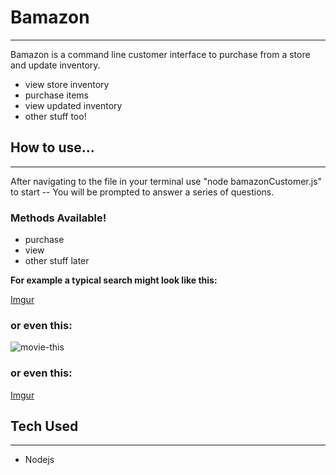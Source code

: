 # Bamazon

---

Bamazon is a command line customer interface to purchase from a store and update inventory.

- view store inventory
- purchase items
- view updated inventory
- other stuff too!

## How to use...

---

After navigating to the file in your terminal use "node bamazonCustomer.js" to start -- You will be prompted to answer a series of questions.

### Methods Available!

- purchase
- view
- other stuff later

**For example a typical search might look like this:**

[Imgur](https://i.imgur.com/vbUAJQM.png)

### or even this:

![movie-this](https://i.imgur.com/U5YoZvy.png)

### or even this:

[Imgur](https://i.imgur.com/6x26gyF.png)

## Tech Used

---

- Nodejs
